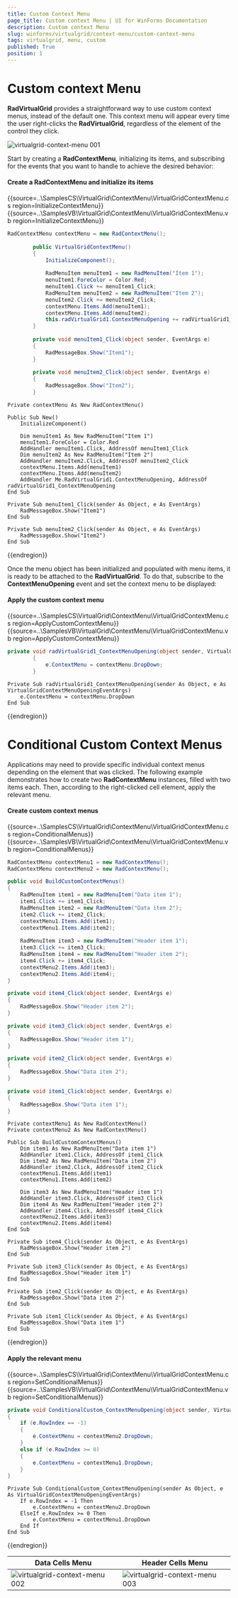 ```yaml
---
title: Custom Context Menu
page_title: Custom context Menu | UI for WinForms Documentation
description: Custom context Menu
slug: winforms/virtualgrid/context-menu/custom-context-menu
tags: virtualgrid, menu, custom
published: True
position: 1
---
```


# Custom context Menu

__RadVirtualGrid__ provides a straightforward way to use custom context menus, instead of the default one. This context menu will appear every time the user right-clicks the __RadVirtualGrid__, regardless of the element of the control they click.

![virtualgrid-context-menu 001](images/virtualgrid-custom-context-menu001.png)
 
Start by creating a __RadContextMenu__, initializing its items, and subscribing for the events that you want to handle to achieve the desired behavior:

#### Create a RadContextMenu and initialize its items

{{source=..\SamplesCS\VirtualGrid\ContextMenu\VirtualGridContextMenu.cs region=InitializeContextMenu}} 
{{source=..\SamplesVB\VirtualGrid\ContextMenu\VirtualGridContextMenu.vb region=InitializeContextMenu}} 

````C#
RadContextMenu contextMenu = new RadContextMenu();
        
        public VirtualGridContextMenu()
        {
            InitializeComponent(); 
            
            RadMenuItem menuItem1 = new RadMenuItem("Item 1");
            menuItem1.ForeColor = Color.Red; 
            menuItem1.Click += menuItem1_Click;
            RadMenuItem menuItem2 = new RadMenuItem("Item 2"); 
            menuItem2.Click += menuItem2_Click;
            contextMenu.Items.Add(menuItem1);
            contextMenu.Items.Add(menuItem2);
            this.radVirtualGrid1.ContextMenuOpening += radVirtualGrid1_ContextMenuOpening;
        }
        
        private void menuItem1_Click(object sender, EventArgs e)
        {
            RadMessageBox.Show("Item1");
        }
        
        private void menuItem2_Click(object sender, EventArgs e)
        {
            RadMessageBox.Show("Item2");
        } 
````
````VB.NET
Private contextMenu As New RadContextMenu()

Public Sub New()
    InitializeComponent()

    Dim menuItem1 As New RadMenuItem("Item 1")
    menuItem1.ForeColor = Color.Red
    AddHandler menuItem1.Click, AddressOf menuItem1_Click
    Dim menuItem2 As New RadMenuItem("Item 2")
    AddHandler menuItem2.Click, AddressOf menuItem2_Click
    contextMenu.Items.Add(menuItem1)
    contextMenu.Items.Add(menuItem2)
    AddHandler Me.RadVirtualGrid1.ContextMenuOpening, AddressOf radVirtualGrid1_ContextMenuOpening
End Sub

Private Sub menuItem1_Click(sender As Object, e As EventArgs)
    RadMessageBox.Show("Item1")
End Sub

Private Sub menuItem2_Click(sender As Object, e As EventArgs)
    RadMessageBox.Show("Item2")
End Sub

````

{{endregion}} 

Once the menu object has been initialized and populated with menu items, it is ready to be attached to the __RadVirtualGrid__. To do that, subscribe to the __ContextMenuOpening__ event and set the context menu to be displayed:

#### Apply the custom context menu

{{source=..\SamplesCS\VirtualGrid\ContextMenu\VirtualGridContextMenu.cs region=ApplyCustomContextMenu}} 
{{source=..\SamplesVB\VirtualGrid\ContextMenu\VirtualGridContextMenu.vb region=ApplyCustomContextMenu}} 

````C#
private void radVirtualGrid1_ContextMenuOpening(object sender, VirtualGridContextMenuOpeningEventArgs e)
        {
            e.ContextMenu = contextMenu.DropDown;
        }
````
````VB.NET
Private Sub radVirtualGrid1_ContextMenuOpening(sender As Object, e As VirtualGridContextMenuOpeningEventArgs)
    e.ContextMenu = contextMenu.DropDown
End Sub

````

{{endregion}}

# Conditional Custom Context Menus

Applications may need to provide specific individual context menus depending on the element that was clicked. The following example demonstrates how to create two __RadContextMenu__ instances, filled with two items each. Then, according to the right-clicked cell element, apply the relevant menu.

#### Create custom context menus

{{source=..\SamplesCS\VirtualGrid\ContextMenu\VirtualGridContextMenu.cs region=ConditionalMenus}} 
{{source=..\SamplesVB\VirtualGrid\ContextMenu\VirtualGridContextMenu.vb region=ConditionalMenus}} 

````C#
RadContextMenu contextMenu1 = new RadContextMenu();
RadContextMenu contextMenu2 = new RadContextMenu();

public void BuildCustomContextMenus()
{
    RadMenuItem item1 = new RadMenuItem("Data item 1"); 
    item1.Click += item1_Click;
    RadMenuItem item2 = new RadMenuItem("Data item 2");
    item2.Click += item2_Click;
    contextMenu1.Items.Add(item1);
    contextMenu1.Items.Add(item2);
    
    RadMenuItem item3 = new RadMenuItem("Header item 1");
    item3.Click += item3_Click;
    RadMenuItem item4 = new RadMenuItem("Header item 2");
    item4.Click += item4_Click;
    contextMenu2.Items.Add(item3);
    contextMenu2.Items.Add(item4);
}

private void item4_Click(object sender, EventArgs e)
{
    RadMessageBox.Show("Header item 2");
}

private void item3_Click(object sender, EventArgs e)
{
    RadMessageBox.Show("Header item 1");
}

private void item2_Click(object sender, EventArgs e)
{
    RadMessageBox.Show("Data item 2");
}

private void item1_Click(object sender, EventArgs e)
{
    RadMessageBox.Show("Data item 1");
}

````
````VB.NET
Private contextMenu1 As New RadContextMenu()
Private contextMenu2 As New RadContextMenu()

Public Sub BuildCustomContextMenus()
    Dim item1 As New RadMenuItem("Data item 1")
    AddHandler item1.Click, AddressOf item1_Click
    Dim item2 As New RadMenuItem("Data item 2")
    AddHandler item2.Click, AddressOf item2_Click
    contextMenu1.Items.Add(item1)
    contextMenu1.Items.Add(item2)

    Dim item3 As New RadMenuItem("Header item 1")
    AddHandler item3.Click, AddressOf item3_Click
    Dim item4 As New RadMenuItem("Header item 2")
    AddHandler item4.Click, AddressOf item4_Click
    contextMenu2.Items.Add(item3)
    contextMenu2.Items.Add(item4)
End Sub

Private Sub item4_Click(sender As Object, e As EventArgs)
    RadMessageBox.Show("Header item 2")
End Sub

Private Sub item3_Click(sender As Object, e As EventArgs)
    RadMessageBox.Show("Header item 1")
End Sub

Private Sub item2_Click(sender As Object, e As EventArgs)
    RadMessageBox.Show("Data item 2")
End Sub

Private Sub item1_Click(sender As Object, e As EventArgs)
    RadMessageBox.Show("Data item 1")
End Sub

````

{{endregion}}

#### Apply the relevant menu

{{source=..\SamplesCS\VirtualGrid\ContextMenu\VirtualGridContextMenu.cs region=SetConditionalMenus}} 
{{source=..\SamplesVB\VirtualGrid\ContextMenu\VirtualGridContextMenu.vb region=SetConditionalMenus}} 

````C#
private void ConditionalCustom_ContextMenuOpening(object sender, VirtualGridContextMenuOpeningEventArgs e)
{
    if (e.RowIndex == -1)
    {
        e.ContextMenu = contextMenu2.DropDown;
    }
    else if (e.RowIndex >= 0)
    {
        e.ContextMenu = contextMenu1.DropDown;
    }
}

````
````VB.NET
Private Sub ConditionalCustom_ContextMenuOpening(sender As Object, e As VirtualGridContextMenuOpeningEventArgs)
    If e.RowIndex = -1 Then
        e.ContextMenu = contextMenu2.DropDown
    ElseIf e.RowIndex >= 0 Then
        e.ContextMenu = contextMenu1.DropDown
    End If
End Sub

````

{{endregion}}

|Data Cells Menu|Header Cells Menu|
|----|----|
|![virtualgrid-context-menu 002](images/virtualgrid-custom-context-menu002.png)|![virtualgrid-context-menu 003](images/virtualgrid-custom-context-menu003.png)|